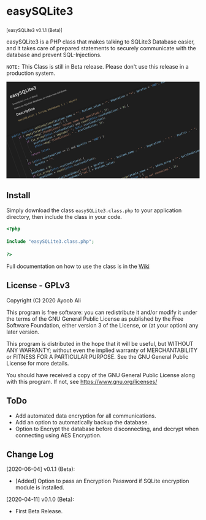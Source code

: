 # easySQLite3

<sub>[easySQLite3 v0.1.1 (Beta)]</sub>

easySQLite3 is a PHP class that makes talking to SQLite3 Database easier, and it takes care of prepared statements to securely communicate with the database and prevent SQL-Injections.

`NOTE:` This Class is still in Beta release. Please don't use this release in a production system.

![easySQLite3](.img/easySQLite3-banner.png)

## Install

Simply download the class `easySQLite3.class.php` to your application directory, then include the class in your code.

```php
<?php

include "easySQLite3.class.php";

?>
```

Full documentation on how to use the class is in the [Wiki](https://github.com/AyoobAli/easySQLite3/wiki)

## License - GPLv3

Copyright (C) 2020  Ayoob Ali

This program is free software: you can redistribute it and/or modify it under the terms of the GNU General Public License as published by the Free Software Foundation, either version 3 of the License, or (at your option) any later version.

This program is distributed in the hope that it will be useful, but WITHOUT ANY WARRANTY; without even the implied warranty of MERCHANTABILITY or FITNESS FOR A PARTICULAR PURPOSE.  See the GNU General Public License for more details.

You should have received a copy of the GNU General Public License along with this program. If not, see <https://www.gnu.org/licenses/>

## ToDo

- Add automated data encryption for all communications.
- Add an option to automatically backup the database.
- Option to Encrypt the database before disconnecting, and decrypt when connecting using AES Encryption.

## Change Log

[2020-06-04] v0.1.1 (Beta):

- [Added] Option to pass an Encryption Password if SQLite encryption module is installed.

[2020-04-11] v0.1.0 (Beta):

- First Beta Release.
